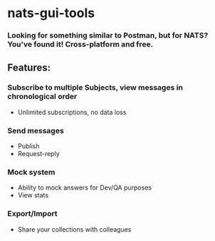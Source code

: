 # nats-gui-tools
### Looking for something similar to Postman, but for NATS? You've found it! Cross-platform and free.

## Features:

### Subscribe to multiple Subjects, view messages in chronological order

- Unlimited subscriptions, no data loss

### Send messages

- Publish
- Request-reply

### Mock system

- Ability to mock answers for Dev/QA purposes
- View stats

### Export/Import

- Share your collections with colleagues